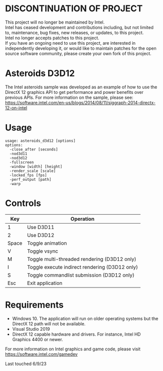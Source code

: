 # DISCONTINUATION OF PROJECT #  
This project will no longer be maintained by Intel.  
Intel has ceased development and contributions including, but not limited to, maintenance, bug fixes, new releases, or updates, to this project.  
Intel no longer accepts patches to this project.  
 If you have an ongoing need to use this project, are interested in independently developing it, or would like to maintain patches for the open source software community, please create your own fork of this project.  
  
Asteroids D3D12
===============

The Intel asteroids sample was developed as an example of how to use the
DirectX 12 graphics API to get performance and power benefits over previous
APIs. For more information on the sample, please see:
https://software.intel.com/en-us/blogs/2014/08/11/siggraph-2014-directx-12-on-intel

Usage
========

```
usage: asteroids_d3d12 [options]
options:
  -close_after [seconds]
  -nod3d11
  -nod3d12
  -fullscreen
  -window [width] [height]
  -render_scale [scale]
  -locked_fps [fps]
  -perf_output [path]
  -warp
```

Controls
========

| Key | Operation |
| --- | --------- |
| 1 | Use D3D11 |
| 2 | Use D3D12 |
| Space | Toggle animation |
| V | Toggle vsync |
| M | Toggle multi-threaded rendering (D3D12 only) |
| I | Toggle execute indirect rendering (D3D12 only) |
| S | Toggle commandlist submission (D3D12 only) |
| Esc | Exit application |

Requirements
============
- Windows 10. The application will run on older operating systems but the DirectX 12 path will not be available.
- Visual Studio 2019
- DirectX 12 capable hardware and drivers. For instance, Intel HD Graphics 4400 or newer.

For more information on Intel graphics and game code, please visit https://software.intel.com/gamedev

Last touched 6/9/23

